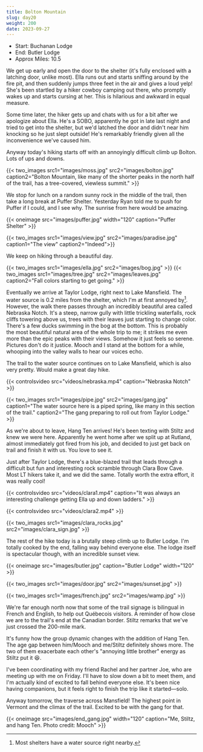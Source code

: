 ```yaml
---
title: Bolton Mountain
slug: day20
weight: 200
date: 2023-09-27
---
```


- Start: Buchanan Lodge
- End: Butler Lodge
- Approx Miles: 10.5

We get up early and open the door to the shelter (it's fully enclosed with a latching door, unlike most). Ella runs out and starts sniffing around by the fire pit, and then suddenly jumps three feet in the air and gives a loud yelp! She's been startled by a hiker cowboy camping out there, who promptly wakes up and starts cursing at her. This is hilarious and awkward in equal measure.

Some time later, the hiker gets up and chats with us for a bit after we apologize about Ella. He's a SOBO, apparently he got in late last night and tried to get into the shelter, but we'd latched the door and didn't near him knocking so he just slept outside! He's remarkably friendly given all the inconvenience we've caused him.

Anyway today's hiking starts off with an annoyingly difficult climb up Bolton. Lots of ups and downs.

{{< two_images src1="images/moss.jpg" src2="images/bolton.jpg" caption2="Bolton Mountain, like many of the shorter peaks in the north half of the trail, has a tree-covered, viewless summit." >}}

We stop for lunch on a random sunny rock in the middle of the trail, then take a long break at Puffer Shelter. Yesterday Ryan told me to push for Puffer if I could, and I see why. The sunrise from here would be amazing.

{{< oneimage src="images/puffer.jpg" width="120" caption="Puffer Shelter" >}}

{{< two_images src1="images/view.jpg" src2="images/paradise.jpg" caption1="The view" caption2="Indeed">}}

We keep on hiking through a beautiful day.

{{< two_images src1="images/ella.jpg" src2="images/bog.jpg" >}}
{{< two_images src1="images/tree.jpg" src2="images/leaves.jpg" caption2="Fall colors starting to get going." >}}

Eventually we arrive at Taylor Lodge, right next to Lake Mansfield. The water source is 0.2 miles from the shelter, which I'm at first annoyed by[^1]. However, the walk there passes through an incredibly beautiful area called Nebraska Notch. It's a steep, narrow gully with little trickling waterfalls, rock cliffs towering above us, trees with their leaves just starting to change color. There's a few ducks swimming in the bog at the bottom. This is probably the most beautiful natural area of the whole trip to me; it strikes me even more than the epic peaks with their views. Somehow it just feels so serene. Pictures don't do it justice. Mooch and I stand at the bottom for a while, whooping into the valley walls to hear our voices echo.

The trail to the water source continues on to Lake Mansfield, which is also very pretty. Would make a great day hike.

{{< controlsvideo src="videos/nebraska.mp4" caption="Nebraska Notch" >}}

{{< two_images src1="images/pipe.jpg" src2="images/gang.jpg" caption1="The water source here is a piped spring, like many in this section of the trail." caption2="The gang preparing to roll out from Taylor Lodge." >}}

As we're about to leave, Hang Ten arrives! He's been texting with Stiltz and knew we were here. Apparently he went home after we split up at Rutland, almost immediately got fired from his job, and decided to just get back on trail and finish it with us. You love to see it.

Just after Taylor Lodge, there's a blue-blazed trail that leads through a difficult but fun and interesting rock scramble through Clara Bow Cave. Most LT hikers take it, and we did the same. Totally worth the extra effort, it was really cool!

{{< controlsvideo src="videos/clara1.mp4" caption="It was always an interesting challenge getting Ella up and down ladders." >}}

{{< controlsvideo src="videos/clara2.mp4" >}}

{{< two_images src1="images/clara_rocks.jpg" src2="images/clara_sign.jpg" >}}


The rest of the hike today is a brutally steep climb up to Butler Lodge. I'm totally cooked by the end, falling way behind everyone else. The lodge itself is spectacular though, with an incredible sunset view.

{{< oneimage src="images/butler.jpg" caption="Butler Lodge" width="120" >}}

{{< two_images src1="images/door.jpg" src2="images/sunset.jpg" >}}

{{< two_images src1="images/french.jpg" src2="images/wamp.jpg" >}}

We're far enough north now that some of the trail signage is bilingual in French and English, to help out Québecois visitors. A reminder of how close we are to the trail's end at the Canadian border. Stiltz remarks that we've just crossed the 200-mile mark.

It's funny how the group dynamic changes with the addition of Hang Ten. The age gap between him/Mooch and me/Stiltz definitely shows more. The two of them exacerbate each other's "annoying little brother" energy as Stiltz put it 😆.

I've been coordinating with my friend Rachel and her partner Joe, who are meeting up with me on Friday. I'll have to slow down a bit to meet them, and I'm actually kind of excited to fall behind everyone else. It's been nice having companions, but it feels right to finish the trip like it started—solo.

Anyway tomorrow, the traverse across Mansfield! The highest point in Vermont and the climax of the trail. Excited to be with the gang for that.

{{< oneimage src="images/end_gang.jpg" width="120" caption="Me, Stiltz, and hang Ten. Photo credit: Mooch" >}}


[^1]: Most shelters have a water source right nearby.
